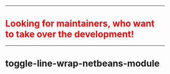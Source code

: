 <hr>
<h1 style="color: #FF0000">Looking for maintainers, who want to take over the development!</h1>
<hr>

# toggle-line-wrap-netbeans-module

